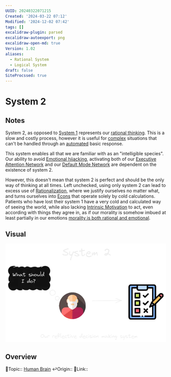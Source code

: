 ```yaml
---
UUID: 20240322071215
Created: '2024-03-22 07:12'
Modified: '2024-12-02 07:42'
tags: []
excalidraw-plugin: parsed
excalidraw-autoexport: png
excalidraw-open-md: true
Version: 1.02
aliases:
  - Rational System
  - Logical System
draft: false
SiteProcssed: true
---
```


# System 2

## Notes

System 2, as opposed to [System 1](/notes/system-1.md) represents our [rational thinking](/notes/critical-thinking.md). This is a slow and costly process, however it is useful for [complex](/notes/complexity.md) situations that can't be handled through an [automated](/notes/heuristics.md) basic response.

This system enables all that we are familiar with as an "intelligible species". Our ability to avoid [Emotional hijacking](/notes/emotional-hijacking.md), activating both of our [Executive Attention Network](/notes/executive-attention-network.md) and our [Default Mode Network](/notes/downtime-brain.md) are dependent on the existence of system 2.

However, this doesn't mean that system 2 is perfect and should be the only way of thinking at all times. Left unchecked, using only system 2 can lead to excess use of [Rationalization](/notes/rationalization.md), where we justify ourselves no matter what, and turns ourselves into [Econs](/notes/econs.md) that operate solely by cold calculations. Patients who have lost their system 1 have a very cold and calculated way of seeing the world, while also lacking [Intrinsic Motivation](/notes/intrinsic-motivation.md) to act, even according with things they agree in, as if our morality is somehow imbued at least partially in our emotions [morality is both rational and emotional](/notes/morality-is-both-rational-and-emotional.md).

## Visual

![System 2.webp](/notes/system-2.webp)

## Overview
🔼Topic:: [Human Brain](/notes/human-brain.md)
↩️Origin::
🔗Link::

